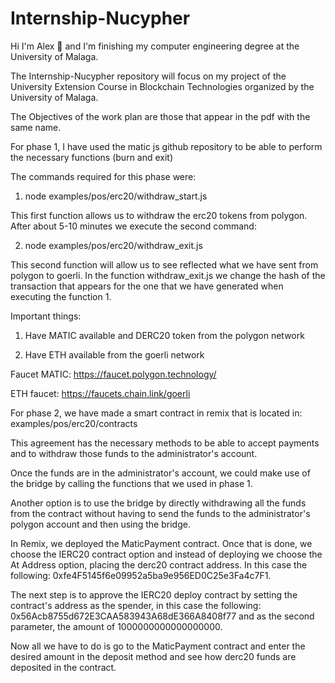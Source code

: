 
# Internship-Nucypher

Hi I'm Alex 👋 and I'm finishing my computer engineering degree at the University of Malaga.

The Internship-Nucypher repository will focus on my project of the University Extension Course in Blockchain Technologies organized by the University of Malaga.

The Objectives of the work plan are those that appear in the pdf with the same name. 

For phase 1, I have used the matic js github repository to be able to perform the necessary functions (burn and exit)

The commands required for this phase were:

1. node examples/pos/erc20/withdraw_start.js

This first function allows us to withdraw the erc20 tokens from polygon. After about 5-10 minutes we execute the second command:

2. node examples/pos/erc20/withdraw_exit.js

This second function will allow us to see reflected what we have sent from polygon to goerli. In the function withdraw_exit.js we change the hash of the transaction that appears for the one that we have generated when executing the function 1.

Important things:

1. Have MATIC available and DERC20 token from the polygon network

2. Have ETH available from the goerli network

Faucet MATIC: https://faucet.polygon.technology/

ETH faucet: https://faucets.chain.link/goerli

For phase 2, we have made a smart contract in remix that is located in: examples/pos/erc20/contracts

This agreement has the necessary methods to be able to accept payments and to withdraw those funds to the administrator's account.

Once the funds are in the administrator's account, we could make use of the bridge by calling the functions that we used in phase 1.

Another option is to use the bridge by directly withdrawing all the funds from the contract without having to send the funds to the administrator's polygon account and then using the bridge.

In Remix, we deployed the MaticPayment contract. Once that is done, we choose the IERC20 contract option and instead of deploying we choose the At Address option, placing the derc20 contract address. In this case the following: 0xfe4F5145f6e09952a5ba9e956ED0C25e3Fa4c7F1.

The next step is to approve the IERC20 deploy contract by setting the contract's address as the spender, in this case the following: 0x56Acb8755d672E3CAA583943A68dE366A8408f77 and as the second parameter, the amount of 1000000000000000000.

Now all we have to do is go to the MaticPayment contract and enter the desired amount in the deposit method and see how derc20 funds are deposited in the contract.
